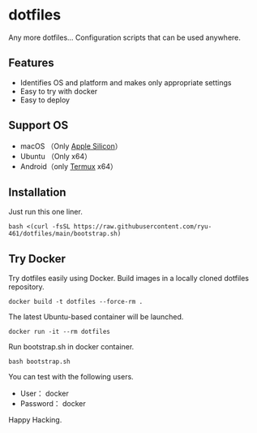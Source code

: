 # dotfiles

Any more dotfiles...
Configuration scripts that can be used anywhere.

## Features

- Identifies OS and platform and makes only appropriate settings
- Easy to try with docker
- Easy to deploy

## Support OS

- macOS  （Only [Apple Silicon](https://support.apple.com/en-us/HT211814)）
- Ubuntu （Only x64）
- Android（only [Termux](https://github.com/termux) x64）

## Installation

Just run this one liner.

```shell
bash <(curl -fsSL https://raw.githubusercontent.com/ryu-461/dotfiles/main/bootstrap.sh)
```

## Try Docker

Try dotfiles easily using Docker.
Build images in a locally cloned dotfiles repository.

```shell
docker build -t dotfiles --force-rm .
```

The latest Ubuntu-based container will be launched.

```shell
docker run -it --rm dotfiles
```

Run bootstrap.sh in docker container.

```shell
bash bootstrap.sh
```

You can test with the following users.

- User： docker
- Password： docker

Happy Hacking.
